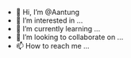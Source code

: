 - 👋 Hi, I’m @Aantung
- 👀 I’m interested in ...
- 🌱 I’m currently learning ...
- 💞️ I’m looking to collaborate on ...
- 📫 How to reach me ...

<!---
Aantung/Aantung is a ✨ special ✨ repository because its `README.md` (this file) appears on your GitHub profile.
You can click the Preview link to take a look at your changes.
--->
